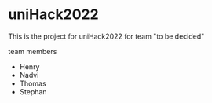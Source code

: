 # uniHack2022

This is the project for uniHack2022 for team "to be decided"

team members
- Henry 
- Nadvi
- Thomas
- Stephan

